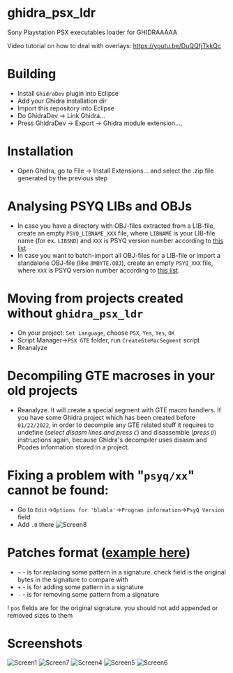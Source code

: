 # ghidra_psx_ldr
Sony Playstation PSX executables loader for GHIDRAAAAA

Video tutorial on how to deal with overlays: https://youtu.be/DuQQfjTkkQc

# Building
* Install `GhidraDev` plugin into Eclipse
* Add your Ghidra installation dir
* Import this repository into Eclipse
* Do GhidraDev -> Link Ghidra...
* Press GhidraDev -> Export -> Ghidra module extension...,
    
# Installation
* Open Ghidra, go to File -> Install Extensions... and select the .zip file generated by the previous step

# Analysing PSYQ LIBs and OBJs
* In case you have a directory with OBJ-files extracted from a LIB-file, create an empty `PSYQ_LIBNAME_XXX` file, where `LIBNAME` is your LIB-file name (for ex. `LIBSND`) and `XXX` is PSYQ version number according to [this list](https://github.com/lab313ru/psx_psyq_signatures).
* In case you want to batch-import all OBJ-files for a LIB-file or import a standalone OBJ-file (like `8MBYTE.OBJ`), create an empty `PSYQ_XXX` file, where `XXX` is PSYQ version number according to [this list](https://github.com/lab313ru/psx_psyq_signatures).

# Moving from projects created without `ghidra_psx_ldr`
- On your project: `Set Language`, choose `PSX`, `Yes`, `Yes`, `OK`
- Script Manager->`PSX GTE` folder, run `CreateGteMacSegment` script
- Reanalyze

# Decompiling GTE macroses in your old projects
- Reanalyze. It will create a special segment with GTE macro handlers.
If you have some Ghidra project which has been created before `01/22/2022`, in order to decompile any GTE related stuff it requires to undefine (*select disasm lines and press `C`*) and disassemble (*press `D`*) instructions again, because Ghidra's decompiler uses disasm and Pcodes information stored in a project.

# Fixing a problem with "`psyq/xx`" cannot be found:
- Go to `Edit`->`Options for 'blabla'`->`Program information`->`PsyQ Version` field
- Add `.0` there
![Screen8](/imgs/screen8.png?raw=true)

# Patches format ([example here](https://github.com/lab313ru/psx_psyq_signatures/blob/main/patches.json))

* `~` - is for replacing some pattern in a signature. check field is the original bytes in the signature to compare with
* `+` - is for adding some pattern in a signature
* `-` - is for removing some pattern from a signature

! `pos` fields are for the original signature. you should not add appended or removed sizes to them

# Screenshots

![Screen1](/imgs/screen1.png?raw=true)
![Screen7](/imgs/screen7.png?raw=true)
![Screen4](/imgs/screen4.png?raw=true)
![Screen5](/imgs/screen5.png?raw=true)
![Screen6](/imgs/screen6.png?raw=true)

